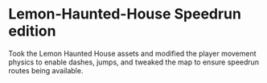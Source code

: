 # Lemon-Haunted-House Speedrun edition

Took the Lemon Haunted House assets and modified the player movement physics to enable dashes, jumps, and tweaked the map to ensure speedrun routes being available.

